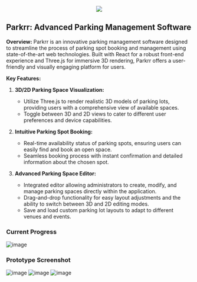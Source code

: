 <p align="center">
   <img style="margin: auto;" src="https://github.com/user-attachments/assets/f46bde88-f13b-4be4-9775-66ce1c00915e" />
</p>


## Parkrr: Advanced Parking Management Software

**Overview:**
Parkrr is an innovative parking management software designed to streamline the process of parking spot booking and management using state-of-the-art web technologies. Built with React for a robust front-end experience and Three.js for immersive 3D rendering, Parkrr offers a user-friendly and visually engaging platform for users.

**Key Features:**

1. **3D/2D Parking Space Visualization:**
   - Utilize Three.js to render realistic 3D models of parking lots, providing users with a comprehensive view of available spaces.
   - Toggle between 3D and 2D views to cater to different user preferences and device capabilities.

2. **Intuitive Parking Spot Booking:**
   - Real-time availability status of parking spots, ensuring users can easily find and book an open space.
   - Seamless booking process with instant confirmation and detailed information about the chosen spot.

3. **Advanced Parking Space Editor:**
   - Integrated editor allowing administrators to create, modify, and manage parking spaces directly within the application.
   - Drag-and-drop functionality for easy layout adjustments and the ability to switch between 3D and 2D editing modes.
   - Save and load custom parking lot layouts to adapt to different venues and events.

### Current Progress
![image](https://github.com/user-attachments/assets/4e2070a1-de21-4c66-95cf-1f5af26713b8)

### Prototype Screenshot
![image](https://github.com/saphalpdyl/Parkrr/assets/69297872/2e12ebd6-b137-41c0-8248-653197b70caa)
![image](https://github.com/saphalpdyl/Parkrr/assets/69297872/f2304a00-9288-4110-83c8-f5e37193f368)
![image](https://github.com/saphalpdyl/Parkrr/assets/69297872/70592844-95f2-476a-b419-1aa613603c08)
